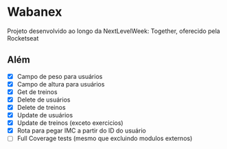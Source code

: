 # Wabanex

Projeto desenvolvido ao longo da NextLevelWeek: Together, oferecido pela Rocketseat

## Além

- [x] Campo de peso para usuários
- [x] Campo de altura para usuários
- [x] Get de treinos
- [x] Delete de usuários
- [x] Delete de treinos
- [x] Update de usuários
- [x] Update de treinos (exceto exercicios)
- [x] Rota para pegar IMC a partir do ID do usuário
- [ ] Full Coverage tests (mesmo que excluindo modulos externos)
